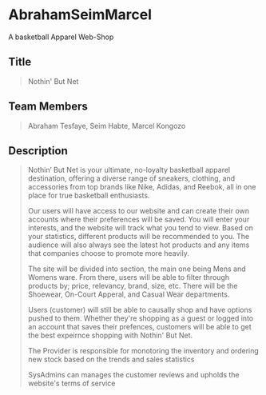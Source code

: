 # AbrahamSeimMarcel
A basketball Apparel Web-Shop
## Title
> Nothin' But Net

## Team Members
>Abraham Tesfaye, Seim Habte, Marcel Kongozo

## Description 
> Nothin’ But Net is your ultimate, no-loyalty basketball apparel destination, offering a diverse range of sneakers, clothing, and accessories from top brands like Nike, Adidas, and Reebok, all in one place for true basketball enthusiasts.
> 
> Our users will have access to our website and can create their own accounts where their preferences will be saved. You will enter your interests, and the website will track what you tend to view. Based on your statistics, different products will be recommended to you. The audience will also always see the latest hot products and any items that companies choose to promote more heavily.
>
> The site will be divided into section, the main one being Mens and Womens ware. From there, users will be able to filter through products by; price, relevancy, brand, size, etc. There will be the Shoewear, On-Court Apperal, and Casual Wear departments.
> 
> Users (customer) will still be able to causally shop and have options pushed to them. Whether they're shopping as a guest or logged into an account that saves their prefences, customers will be able to get the best expeirnce shopping with Nothin' But Net.
> 
> The Provider is responsible for monotoring the inventory and ordering new stock based on the trends and sales statistics
> 
> SysAdmins can manages the customer reviews and upholds the website's terms of service
